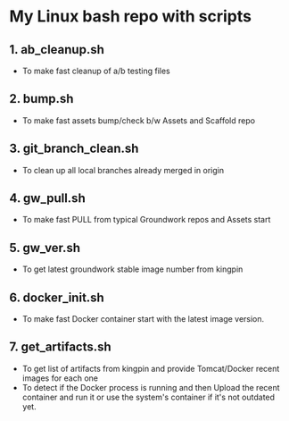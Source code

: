 # My Linux bash repo with scripts

## 1. ab_cleanup.sh
- To make fast cleanup of a/b testing files 

## 2. bump.sh
- To make fast assets bump/check b/w Assets and Scaffold repo 

## 3. git_branch_clean.sh
- To clean up all local branches already merged in origin


## 4. gw_pull.sh
- To make fast PULL from typical Groundwork repos and Assets start

## 5. gw_ver.sh
- To get latest groundwork stable image number from kingpin

## 6. docker_init.sh
- To make fast Docker container start with the latest image version.

## 7. get_artifacts.sh
- To get list of artifacts from kingpin and provide Tomcat/Docker recent images for each one
- To detect if the Docker process is running and then Upload the recent container 
and run it or use the system's container if it's not outdated yet. 